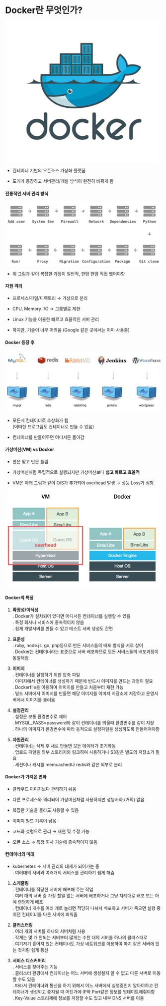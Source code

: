 # Docker란 무엇인가?
![DockerLogo](./img/211002_WhatIsDocker.png ':size=200')
- 컨테이너 기반의 오픈소스 가상화 플랫폼

- 도커가 등장하고 서버관리/개발 방식이 완전히 바뀌게 됨

#### 전통적인 서버 관리 방식
![DockerLogo](./img/211002_WhatIsDocker_2.png ':size=800')
- 위 그림과 같이 복잡한 과정이 일반적, 한땀 한땀 직접 했어야함

#### 자원 격리
- 프로세스/파일/디렉토리 → 가상으로 분리

- CPU, Memory I/O → 그룹별로 제한

- Linux 기능을 이용한 빠르고 효율적인 서버 관리

- 하지만, 기술이 너무 어려움 (Google 같은 곳에서는 이미 사용중)

#### Docker 등장 후
![DockerLogo](./img/211002_WhatIsDocker_3.png ':size=800')
- 모든게 컨테이너로 추상화가 됨<br>
(어떠한 프로그램도 컨테이너로 만들 수 있음)

- 컨테이너를 만들어두면 어디서든 돌아감

#### 가상머신(VM) vs Docker
- 반은 맞고 반은 틀림

- 가상머신처럼 독립적으로 실행되지만 가상머신보다 **쉽고 빠르고 효율적**

- VM은 아래 그림과 같이 O/S가 추가되어 overhead 발생 → 성능 Loss가 심함

![DockerLogo](./img/211002_WhatIsDocker_4.png ':size=800')

#### Docker의 특징
1. **확장성/이식성**<br>
  . Docker가 설치되어 있다면 어디서든 컨테이너를 실행할 수 있음<br>
  . 특정 회사나 서비스에 종속적이지 않음<br>
  . 쉽게 개발서버를 만들 수 있고 테스트 서버 생성도 간편

1. **표준성**<br>
  . ruby, node.js, go, php등으로 만든 서비스들의 배포 방식을 서로 상이<br>
  . Docker는 컨테이너라는 표준으로 서버 배포하므로 모든 서비스들의 배포과정이 동일해짐

1. **이미지**<br>
  . 컨테이너를 실행하기 위한 압축 파일<br>
  . 이미지에서 컨테이너를 생성하기 때문에 반드시 이미지를 만드는 과정이 필요<br>
  . Dockerfile을 이용하여 이미지를 만들고 처음부터 재현 가능<br>
  . 빌드 서버에서 이미지를 만들면 해당 이미지를 이미지 저장소에 저장하고 운영서버에서 이미지를 불러옴

1. **설정관리**<br>
  . 설정은 보통 환경변수로 제어<br>
  . MYSQL_PASS=password와 같이 컨테이너를 띄울때 환경변수를 같이 지정<br>
  . 하나의 이미지가 환경변수에 따라 동적으로 설정파일을 생성하도록 만들어져야함

1. **자원관리**<br>
  . 컨테이너는 삭제 후 새로 만들면 모든 데이터가 초기화됨<br>
  . 업로드 파일을 외부 스토리지와 링크하여 사용하거나 S3같은 별도의 저장소가 필요<br>
  . 세션이나 캐시를 memcached나 redis와 같은 외부로 분리

#### Docker가 가져온 변화
- 클라우드 이미지보다 관리하기 쉬움

- 다른 프로세스와 격리되어 가상머신처럼 사용하지만 성능저하 (거의) 없음

- 복잡한 기술을 몰라도 사용할 수 있음

- 이미지 빌드 기록이 남음

- 코드와 섲렁으로 관리 → 재현 및 수정 가능

- 오픈 소스 → 특정 회사 기술에 종속적이지 않음

#### 컨테이너의 미래
- kubernetes → 서버 관리의 대세가 되어가는 중<br>
  . 여러대의 서버와 여러개의 서비스를 관리하기 쉽게 해줌

1. **스케줄링**<br>
  . 컨테이너를 적당한 서버에 배포해 주는 작업<br>
  . 여러 대의 서버 중 가장 할일 없는 서버에 배포하거나 그냥 차례대로 배포 또는 아예 랜덤하게 배포<br>
  . 컨테이너 개수를 여러 개로 늘리면 적당히 나눠서 배포하고 서버가 죽으면 실행 중이던 컨테이너를 다른 서버에 띄워줌

1. **클러스터링**<br>
  . 여러 개의 서버를 하나의 서버처럼 사용<br>
  . 작게는 몇 개 안되는 서버부터 많게는 수천 대의 서버를 하나의 클러스터로<br>
  . 여기저기 흩어져 있는 컨테이너도 가상 네트워크를 이용하여 마치 같은 서버에 있는 것처럼 쉽게 통신

1. **서비스 디스커버리**<br>
  . 서비스를 찾아주는 기능<br>
  . 클러스터 환경에서 컨테이너는 어느 서버에 생성될지 알 수 없고 다른 서버로 이동 할 수도 있음<br>
  . 따라서 컨테이너와 통신을 하기 위해서 어느 서버에서 실행중인지 알아야하고 컨테이너가 생성되고 중지될 때 어딘가에 IP와 Port같은 정보를 업데이트해줘야함<br>
  . Key-Value 스토리제에 정보를 저장할 수도 있고 내부 DNS 서버를 이용